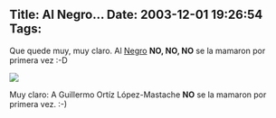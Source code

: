 Title: Al Negro...
Date: 2003-12-01 19:26:54
Tags: 
---
<p>Que quede muy, muy claro. Al <a href="mailto:guorloma@hotmail.com">Negro</a> <strong>NO, NO, NO</strong> se la mamaron por primera vez :-D

</p>
<img src="http://web.archive.org/web/20031226230140/http://www.damog.net/files/mamada.jpg"/><p>

Muy claro: A Guillermo Ortíz López-Mastache <strong>NO</strong> se la mamaron por primera vez. :-) </p>
